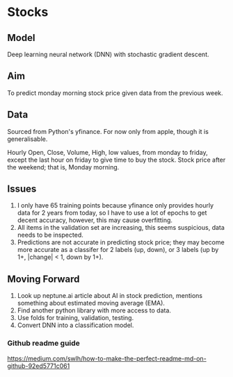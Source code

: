 # Stocks

## Model
Deep learning neural network (DNN) with stochastic gradient descent.

## Aim
To predict monday morning stock price given data from the previous week.

## Data
Sourced from Python's yfinance.
For now only from apple, though it is generalisable.

Hourly Open, Close, Volume, High, low values, from monday to friday, except the last hour on friday to give time to buy the stock.
Stock price after the weekend; that is, Monday morning.

## Issues
1. I only have 65 training points because yfinance only provides hourly data for 2 years from today, so I have to use a lot of epochs to get decent accuracy, however, this may cause overfitting.
2. All items in the validation set are increasing, this seems suspicious, data needs to be inspected.
3. Predictions are not accurate in predicting stock price; they may become more accurate as a classifer for 2 labels (up, down), or 3 labels (up by 1+, |change| < 1, down by 1+).

## Moving Forward
1. Look up neptune.ai article about AI in stock prediction, mentions something about estimated moving average (EMA).
2. Find another python library with more access to data.
3. Use folds for training, validation, testing.
4. Convert DNN into a classification model.


### Github readme guide
https://medium.com/swlh/how-to-make-the-perfect-readme-md-on-github-92ed5771c061
